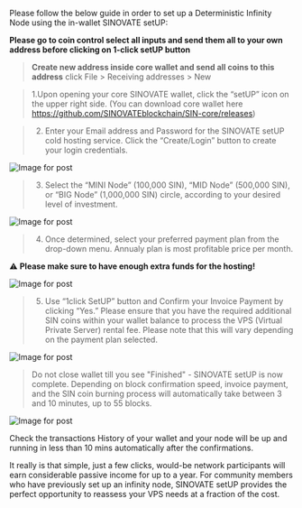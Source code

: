 Please follow the below guide in order to set up a Deterministic Infinity Node using the in-wallet SINOVATE setUP:

**Please go to coin control select all inputs and send them all to your own address before clicking on 1-click setUP button**

> **Create new address inside core wallet and send all coins to this address** click File > Receiving addresses > New

  


> 1.Upon opening your core SINOVATE wallet, click the “setUP” icon on the upper right side. (You can download core wallet here https://github.com/SINOVATEblockchain/SIN-core/releases)



>  2. Enter your Email address and Password for the SINOVATE setUP cold hosting service. Click the “Create/Login” button to create your login credentials.

  

![Image for post](assets/img/misc/in_wallet_setup_01.png)

  

>  3. Select the “MINI Node” (100,000 SIN), “MID Node” (500,000 SIN), or “BIG Node” (1,000,000 SIN) circle, according to your desired level of investment.

  

![Image for post](assets/img/misc/in_wallet_setup_02.png)

  

>  4. Once determined, select your preferred payment plan from the drop-down menu. Annualy plan is most profitable price per month.

   :warning: **Please make sure to have enough extra funds for the hosting!**

  
  

![Image for post](assets/img/misc/in_wallet_setup_03.png)

  

>  5. Use “1click SetUP” button and Confirm your Invoice Payment by clicking “Yes.” Please ensure that you have the required additional SIN coins within your wallet balance to process the VPS (Virtual Private Server) rental fee. Please note that this will vary depending on the payment plan selected.

  
  

![Image for post](assets/img/misc/in_wallet_setup_04.png)

  

> Do not close wallet till you see "Finished" - SINOVATE setUP is now complete. Depending on block confirmation speed, invoice payment, and the SIN coin burning process will automatically take between 3 and 10 minutes, up to 55 blocks.

  

![Image for post](assets/img/misc/in_wallet_setup_05.png)

  

Check the transactions History of your wallet and your node will be up and running in less than 10 mins automatically after the confirmations.

  

It really is that simple, just a few clicks, would-be network participants will earn considerable passive income for up to a year. For community members who have previously set up an infinity node, SINOVATE setUP provides the perfect opportunity to reassess your VPS needs at a fraction of the cost.
